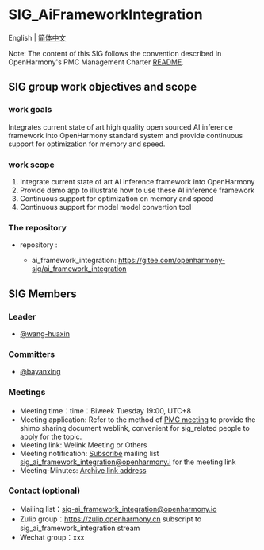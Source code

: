 # SIG_AiFrameworkIntegration
English | [简体中文](./sig_ai_framework_integration_cn.md)

Note: The content of this SIG follows the convention described in OpenHarmony's PMC Management Charter [README](/zh/pmc.md).

## SIG group work objectives and scope

### work goals
Integrates current state of art high quality open sourced AI inference framework into OpenHarmony standard system and provide continuous support for optimization for memory and speed.

### work scope
1. Integrate current state of art AI inference framework into OpenHarmony
2. Provide demo app to illustrate how to use these AI inference framework
3. Continuous support for optimization on memory and speed
4. Continuous support for model model convertion tool

### The repository 
- repository :

    - ai_framework_integration: https://gitee.com/openharmony-sig/ai_framework_integration

## SIG Members

### Leader
- [@wang-huaxin](https://gitee.com/wang-huaxin)

### Committers
- [@bayanxing](https://gitee.com/bayanxing)

### Meetings
 - Meeting time：time：Biweek Tuesday 19:00, UTC+8
 - Meeting application: Refer to the method of [PMC meeting](https://gitee.com/dongjinguang/community/blob/master/zh/pmc.md#pmc%E4%BC%9A%E8%AE%AE%E9%93%BE%E6%8E%A5) to provide the shimo sharing document weblink, convenient for sig_related people to apply for the topic.
 - Meeting link: Welink Meeting or Others
 - Meeting notification: [Subscribe](https://lists.openatom.io/postorius/lists/sig_ai_framework_integration.openharmony.io/) mailing list [sig_ai_framework_integration@openharmony.i]() for the meeting link
 - Meeting-Minutes: [Archive link address](https://gitee.com/openharmony-sig/sig-content/tree/master/ai_framework_integration/meetings)

### Contact (optional)

- Mailing list：sig-ai_framework_integration@openharmony.io
- Zulip group：https://zulip.openharmony.cn subscript to sig_ai_framework_integration stream
- Wechat group：xxx



